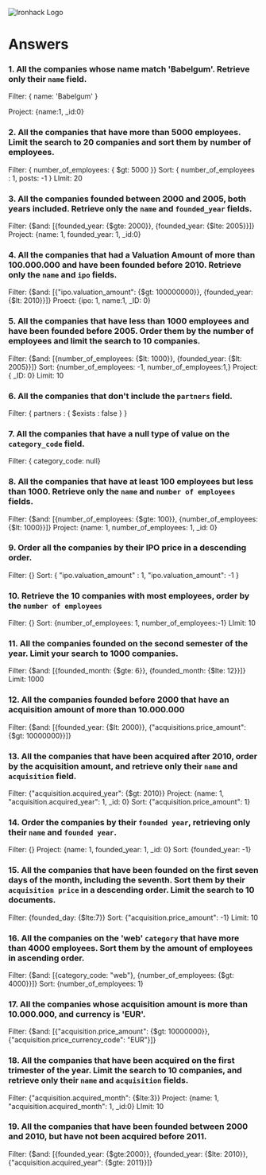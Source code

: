 ![Ironhack Logo](https://i.imgur.com/1QgrNNw.png)

# Answers

### 1. All the companies whose name match 'Babelgum'. Retrieve only their `name` field.

Filter: { name: 'Babelgum' }

Project: {name:1, _id:0}

### 2. All the companies that have more than 5000 employees. Limit the search to 20 companies and sort them by **number of employees**.

Filter: { number_of_employees: { $gt: 5000 }}
Sort: { number_of_employees : 1, posts: -1 }
LImit: 20

### 3. All the companies founded between 2000 and 2005, both years included. Retrieve only the `name` and `founded_year` fields.
Filter: {$and: [{founded_year: {$gte: 2000}}, {founded_year: {$lte: 2005}}]}
Project: {name: 1, founded_year: 1, _id:0}

### 4. All the companies that had a Valuation Amount of more than 100.000.000 and have been founded before 2010. Retrieve only the `name` and `ipo` fields.

Filter: {$and: [{"ipo.valuation_amount": {$gt: 100000000}}, {founded_year: {$lt: 2010}}]}
Proect: {ipo: 1, name:1, _ID: 0}

### 5. All the companies that have less than 1000 employees and have been founded before 2005. Order them by the number of employees and limit the search to 10 companies.

Filter: {$and: [{number_of_employees: {$lt: 1000}}, {founded_year: {$lt: 2005}}]}
Sort: {number_of_employees: -1, number_of_employees:1,} 
Project: { _ID: 0}
Limit: 10

### 6. All the companies that don't include the `partners` field.

Filter: { partners : { $exists : false } }

### 7. All the companies that have a null type of value on the `category_code` field.

Filter: { category_code: null}

### 8. All the companies that have at least 100 employees but less than 1000. Retrieve only the `name` and `number of employees` fields.

Filter: {$and: [{number_of_employees: {$gte: 100}}, {number_of_employees: {$lt: 1000}}]}
Project: {name: 1, number_of_employees: 1, _id: 0}

### 9. Order all the companies by their IPO price in a descending order.

Filter: {}
Sort: { "ipo.valuation_amount" : 1, "ipo.valuation_amount": -1 }

### 10. Retrieve the 10 companies with most employees, order by the `number of employees`

Filter: {}
Sort: {number_of_employees: 1, number_of_employees:-1}
LImit: 10

### 11. All the companies founded on the second semester of the year. Limit your search to 1000 companies.

Filter: {$and: [{founded_month: {$gte: 6}}, {founded_month: {$lte: 12}}]}
Limit: 1000

### 12. All the companies founded before 2000 that have an acquisition amount of more than 10.000.000

Filter: {$and: [{founded_year: {$lt: 2000}}, {"acquisitions.price_amount": {$gt: 10000000}}]}

### 13. All the companies that have been acquired after 2010, order by the acquisition amount, and retrieve only their `name` and `acquisition` field.

Filter: {"acquisition.acquired_year": {$gt: 2010}}
Project: {name: 1, "acquisition.acquired_year": 1, _id: 0}
Sort: {"acquisition.price_amount": 1} 

### 14. Order the companies by their `founded year`, retrieving only their `name` and `founded year`.

Filter: {}
Project: {name: 1, founded_year: 1, _id: 0}
Sort: {founded_year: -1}

### 15. All the companies that have been founded on the first seven days of the month, including the seventh. Sort them by their `acquisition price` in a descending order. Limit the search to 10 documents.

Filter: {founded_day: {$lte:7}}
Sort: {"acquisition.price_amount": -1}
Limit: 10

### 16. All the companies on the 'web' `category` that have more than 4000 employees. Sort them by the amount of employees in ascending order.

Filter: {$and: [{category_code: "web"}, {number_of_employees: {$gt: 4000}}]}
Sort: {number_of_employees: 1}

### 17. All the companies whose acquisition amount is more than 10.000.000, and currency is 'EUR'.

Filter: {$and: [{"acquisition.price_amount": {$gt: 10000000}}, {"acquisition.price_currency_code": "EUR"}]}

### 18. All the companies that have been acquired on the first trimester of the year. Limit the search to 10 companies, and retrieve only their `name` and `acquisition` fields.

Filter: {"acquisition.acquired_month": {$lte:3}}
Project: {name: 1, "acquisition.acquired_month": 1, _id:0}
LImit: 10

### 19. All the companies that have been founded between 2000 and 2010, but have not been acquired before 2011.

Filter: {$and: [{founded_year: {$gte:2000}}, {founded_year: {$lte: 2010}},{"acquisition.acquired_year": {$gte: 2011}}]}
